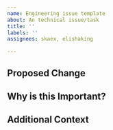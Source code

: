```yaml
---
name: Engineering issue template
about: An technical issue/task
title: ''
labels: ''
assignees: skaex, elishaking

---
```


## Proposed Change

## Why is this Important?

## Additional Context
